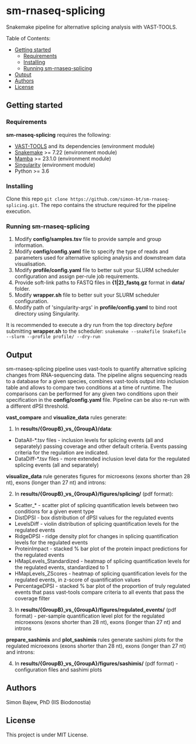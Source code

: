 # sm-rnaseq-splicing

Snakemake pipeline for alternative splicing analysis with VAST-TOOLS.

Table of Contents:
- [Getting started](#getting-started)
  - [Requirements](#requirements)
  - [Installing](#installing)
  - [Running sm-rnaseq-splicing](#running-sm-rnaseq-splicing)
- [Output](#output)
- [Authors](#authors)
- [License](#license)

## Getting started

### Requirements

**sm-rnaseq-splicing** requires the following:

- [VAST-TOOLS](https://github.com/vastgroup/vast-tools) and its dependencies (environment module)
- [Snakemake](https://snakemake.readthedocs.io/) >= 7.22 (environment module)
- [Mamba](https://mamba.readthedocs.io) >= 23.1.0 (environment module)
- [Singularity](https://sylabs.io/singularity/) (environment module)
- Python >= 3.6


### Installing

Clone this repo `git clone https://github.com/simon-bt/sm-rnaseq-splicing.git`. 
The repo contains the structure required for the pipeline execution.


### Running sm-rnaseq-splicing

1. Modify **config/samples.tsv** file to provide sample and group information.
2. Modify **config/config.yaml** file to specify the type of reads and parameters used for alternative splicing analysis and downstream data visualisation.
3. Modify **profile/config.yaml** file to better suit your SLURM scheduler configuration and assign per-rule job requirements. 
4. Provide soft-link paths to FASTQ files in **{1|2}_fastq.gz** format in **data/** folder.
5. Modify **wrapper.sh** file to better suit your SLURM scheduler configuration.
6. Modify path  of 'singularity-args' in **profile/config.yaml** to bind root directory using Singularity.

It is recommended to execute a dry run from the top directory _before_ submitting **wrapper.sh** to the scheduler: 
`snakemake --snakefile Snakefile --slurm --profile profile/ --dry-run`

## Output

sm-rnaseq-splicing pipeline uses vast-tools to quantify alternative splicing changes from RNA-sequencing data.
The pipeline aligns sequencing reads to a database for a given species, combines vast-tools output into inclusion table 
and allows to compare two conditions at a time of runtime. The comparisons can be performed for any given two conditions 
upon their specification in the **config/config.yaml** file. Pipeline can be also re-run with a different dPSI threshold.

**vast_compare** and **visualize_data** rules generate:

1) In **results/{GroupB}\_vs\_{GroupA}/data**:

* DataAll-*.tsv files - inclusion levels for splicing events (all and separately) passing coverage and other default criteria. Events passing criteria for the regulation are indicated.
* DataDiff-*.tsv files - more extended inclusion level data for the regulated splicing events (all and separately)

**visualize_data** rule generates figures for microexons (exons shorter than 28 nt), exons (longer than 27 nt) and introns:

2) In **results/{GroupB}\_vs\_{GroupA}/figures/splicing/** (pdf format): 

* Scatter_* - scatter plot of splicing quantification levels between two conditions for a given event type
* DistDPSI - box distribution of dPSI values for the regulated events
* LevelsDiff - violin distribution of splicing quantification levels for the regulated events
* RidgeDPSI - ridge density plot for changes in splicing quantification levels for the regulated events
* ProteinImpact - stacked % bar plot of the protein impact predictions for the regulated events
* HMapLevels_Standardized - heatmap of splicing quantification levels for the regulated events, standardized to 1
* HMapLevels_ZScores - heatmap of splicing quantification levels for the regulated events, in z-score of quantification values
* PercentageDPSI - stacked % bar plot of the proportion of truly regulated events that pass vast-tools compare criteria to all events 
  that pass the coverage filter

3) In **results/{GroupB}\_vs\_{GroupA}/figures/regulated_events/** (pdf format) - per-sample quantification level plot
  for the regulated microexons (exons shorter than 28 nt), exons (longer than 27 nt) and introns

**prepare_sashimis** and **plot_sashimis** rules generate sashimi plots for the regulated microexons (exons shorter than 28 nt), 
exons (longer than 27 nt) and introns:

4) In **results/{GroupB}\_vs\_{GroupA}/figures/sashimis/** (pdf format) - configuration files and sashimi plots 


## Authors

Simon Bajew, PhD (IIS Biodonostia)

## License

This project is under MIT License.